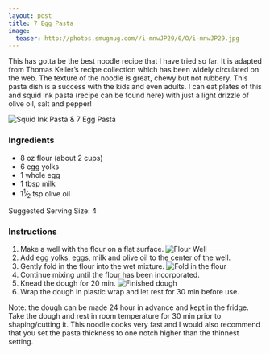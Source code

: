 ```yaml
---
layout: post
title: 7 Egg Pasta
image:
  teaser: http://photos.smugmug.com//i-mnwJP29/0/O/i-mnwJP29.jpg
---
```


This has gotta be the best noodle recipe that I have tried so far. It is adapted from Thomas Keller’s recipe collection which has been widely circulated on the web. The texture of the noodle is great, chewy but not rubbery. This pasta dish is a success with the kids and even adults. I can eat plates of this and squid ink pasta (recipe can be found here) with just a light drizzle of olive oil, salt and pepper!


![Squid Ink Pasta & 7 Egg Pasta][1]

### Ingredients
- 8 oz flour (about 2 cups)
- 6 egg yolks
- 1 whole egg
- 1 tbsp milk
- 1<sup>1</sup>&frasl;<sub>2</sub> tsp olive oil

Suggested Serving Size: 4

### Instructions
1. Make a well with the flour on a flat surface.
![Flour Well][2]
1. Add egg yolks, eggs, milk and olive oil to the center of the well.
1. Gently fold in the flour into the wet mixture.
![Fold in the flour][3]
1. Continue mixing until the flour has been incorporated.
1. Knead the dough for 20 min.
![Finished dough][4]
1. Wrap the dough in plastic wrap and let rest for 30 min before use.

Note: the dough can be made 24 hour in advance and kept in the fridge. Take the dough and rest in room temperature for 30 min prior to shaping/cutting it. This noodle cooks very fast and I would also recommend that you set the pasta thickness to one notch higher than the thinnest setting.

[1]: http://media.tumblr.com/bfe7ef473b984737635b19d8e2f81657/tumblr_inline_nbazhjK3iE1sn7z7o.jpg
[2]: http://media.tumblr.com/d4815fa2487cced8d44fff39b885c18c/tumblr_inline_nbazmbTDab1sn7z7o.jpg
[3]: http://media.tumblr.com/2423f64faed62035d9f7440e45686565/tumblr_inline_nbazmmBIEq1sn7z7o.jpg
[4]: http://media.tumblr.com/d26b76c147ca1d3eab21415d309f542b/tumblr_inline_nbazmv4Deq1sn7z7o.jpg
